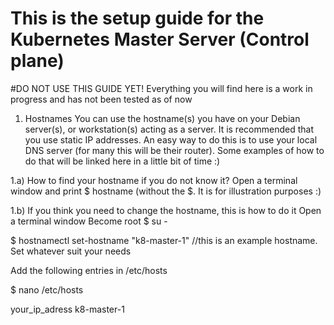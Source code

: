 # This is the setup guide for the Kubernetes Master Server (Control plane)

#DO NOT USE THIS GUIDE YET!
Everything you will find here is a work in progress and has not been tested as of now

1) Hostnames
You can use the hostname(s) you have on your Debian server(s), or workstation(s) acting as a server.
It is recommended that you use static IP addresses. An easy way to do this is to use your local DNS server (for many this will be their router). Some examples of how to do that will be linked here in a little bit of time :)

1.a) How to find your hostname if you do not know it?
Open a terminal window and print
$ hostname  (without the $. It is for illustration purposes :)


1.b) If you think you need to change the hostname, this is how to do it
Open a terminal window
Become root 
$ su -

$ hostnamectl set-hostname "k8-master-1"    //this is an example hostname. Set whatever suit your needs

Add the following entries in /etc/hosts

$ nano /etc/hosts

your_ip_adress   k8-master-1
